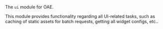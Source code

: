 The `ui` module for OAE.

This module provides functionality regarding all UI-related tasks,
such as caching of static assets for batch requests, getting all widget configs, etc..